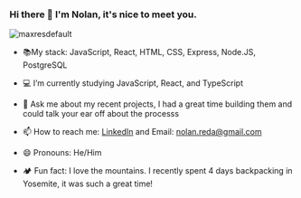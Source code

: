 ### Hi there 👋 I'm Nolan, it's nice to meet you.

![maxresdefault](https://user-images.githubusercontent.com/99226300/184459948-e5e1d83a-71d3-419c-b2a3-7a4d51cd7e56.jpg)


- 📚My stack: JavaScript, React, HTML, CSS, Express, Node.JS, PostgreSQL


- 💻 I’m currently studying JavaScript, React, and TypeScript
- 💬 Ask me about my recent projects, I had a great time building them and could talk your ear off about the processs
- 📫 How to reach me: [LinkedIn](https://www.linkedin.com/in/nolanreda/) and Email: nolan.reda@gmail.com
- 😄 Pronouns: He/Him
- 🏕️ Fun fact: I love the mountains. I recently spent 4 days backpacking in Yosemite, it was such a great time!

